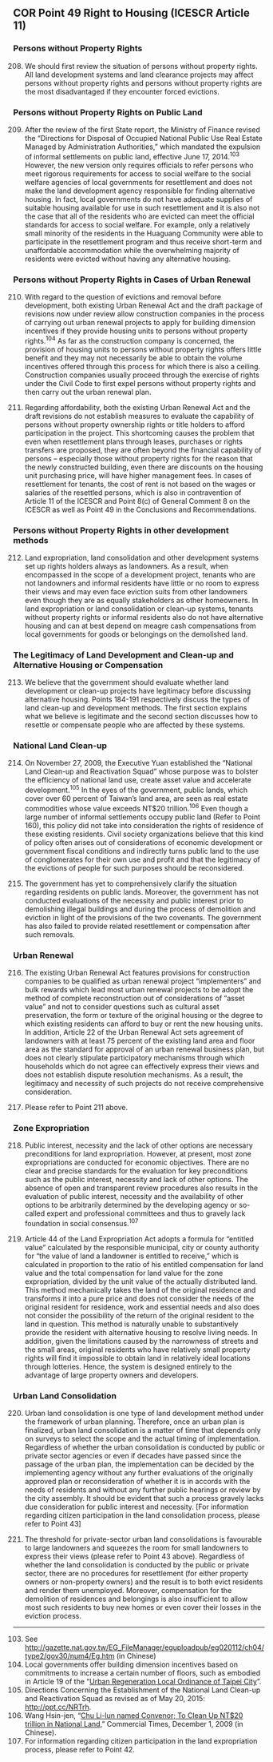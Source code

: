 ## COR Point 49 Right to Housing (ICESCR Article 11)

### Persons without Property Rights

<ol start="208">
  <li><p>We should first review the situation of persons without property rights. All land development systems and land clearance projects may affect persons without property rights and persons without property rights are the most disadvantaged if they encounter forced evictions.</p></li>
</ol>

### Persons without Property Rights on Public Land

<ol start="209">
  <li><p>After the review of the first State report, the Ministry of Finance revised the “Directions for Disposal of Occupied National Public Use Real Estate Managed by Administration Authorities,” which mandated the expulsion of informal settlements on public land, effective June 17, 2014.<sup>103</sup> However, the new version only requires officials to refer persons who meet rigorous requirements for access to social welfare to the social welfare agencies of local governments for resettlement and does not make the land development agency responsible for finding alternative housing. In fact, local governments do not have adequate supplies of suitable housing available for use in such resettlement and it is also not the case that all of the residents who are evicted can meet the official standards for access to social welfare. For example, only a relatively small minority of the residents in the Huaguang Community were able to participate in the resettlement program and thus receive short-term and unaffordable accommodation while the overwhelming majority of residents were evicted without having any alternative housing.</p></li>
</ol>

### Persons without Property Rights in Cases of Urban Renewal

<ol start="210">
  <li><p>With regard to the question of evictions and removal before development, both existing Urban Renewal Act and the draft package of revisions now under review allow construction companies in the process of carrying out urban renewal projects to apply for building dimension incentives if they provide housing units to persons without property rights.<sup>104</sup> As far as the construction company is concerned, the provision of housing units to persons without property rights offers little benefit and they may not necessarily be able to obtain the volume incentives offered through this process for which there is also a ceiling. Construction companies usually proceed through the exercise of rights under the Civil Code to first expel persons without property rights and then carry out the urban renewal plan.</p></li>

  <li><p>Regarding affordability, both the existing Urban Renewal Act and the draft revisions do not establish measures to evaluate the capability of persons without property ownership rights or title holders to afford participation in the project. This shortcoming causes the problem that even when resettlement plans through leases, purchases or rights transfers are proposed, they are often beyond the financial capability of persons – especially those without property rights for the reason that the newly constructed building, even there are discounts on the housing unit purchasing price, will have higher management fees. In cases of resettlement for tenants, the cost of rent is not based on the wages or salaries of the resettled persons, which is also in contravention of Article 11 of the ICESCR and Point 8(c) of General Comment 8 on the ICESCR as well as Point 49 in the Conclusions and Recommendations.</p></li>
</ol>

### Persons without Property Rights in other development methods

<ol start="212">
  <li><p>Land expropriation, land consolidation and other development systems set up rights holders always as landowners. As a result, when encompassed in the scope of a development project, tenants who are not landowners and informal residents have little or no room to express their views and may even face eviction suits from other landowners even though they are as equally stakeholders as other homeowners. In land expropriation or land consolidation or clean-up systems, tenants without property rights or informal residents also do not have alternative housing and can at best depend on meagre cash compensations from local governments for goods or belongings on the demolished land.</p></li>
</ol>

### The Legitimacy of Land Development and Clean-up and Alternative Housing or Compensation

<ol start="213">
  <li><p>We believe that the government should evaluate whether land development or clean-up projects have legitimacy before discussing alternative housing. Points 184-191 respectively discuss the types of land clean-up and development methods. The first section explains what we believe is legitimate and the second section discusses how to resettle or compensate people who are affected by these systems.</p></li>
</ol>

### National Land Clean-up

<ol start="214">
  <li><p>On November 27, 2009, the Executive Yuan established the “National Land Clean-up and Reactivation Squad” whose purpose was to bolster the efficiency of national land use, create asset value and accelerate development.<sup>105</sup> In the eyes of the government, public lands, which cover over 60 percent of Taiwan’s land area, are seen as real estate commodities whose value exceeds NT$20 trillion.<sup>106</sup> Even though a large number of informal settlements occupy public land (Refer to Point 160), this policy did not take into consideration the rights of residence of these existing residents. Civil society organizations believe that this kind of policy often arises out of considerations of economic development or government fiscal conditions and indirectly turns public land to the use of conglomerates for their own use and profit and that the legitimacy of the evictions of people for such purposes should be reconsidered.</p></li>

  <li><p>The government has yet to comprehensively clarify the situation regarding residents on public lands. Moreover, the government has not conducted evaluations of the necessity and public interest prior to demolishing illegal buildings and during the process of demolition and eviction in light of the provisions of the two covenants. The government has also failed to provide related resettlement or compensation after such removals.</p></li>
</ol>

### Urban Renewal

<ol start="216">
  <li><p>The existing Urban Renewal Act features provisions for construction companies to be qualified as urban renewal project “implementers” and bulk rewards which lead most urban renewal projects to be adopt the method of complete reconstruction out of considerations of “asset value” and not to consider questions such as cultural asset preservation, the form or texture of the original housing or the degree to which existing residents can afford to buy or rent the new housing units. In addition, Article 22 of the Urban Renewal Act sets agreement of landowners with at least 75 percent of the existing land area and floor area as the standard for approval of an urban renewal business plan, but does not clearly stipulate participatory mechanisms through which households which do not agree can effectively express their views and does not establish dispute resolution mechanisms. As a result, the legitimacy and necessity of such projects do not receive comprehensive consideration.</p></li>

  <li><p>Please refer to Point 211 above.</p></li>
</ol>

### Zone Expropriation

<ol start="218">
  <li><p>Public interest, necessity and the lack of other options are necessary preconditions for land expropriation. However, at present, most zone expropriations are conducted for economic objectives. There are no clear and precise standards for the evaluation for key preconditions such as the public interest, necessity and lack of other options. The absence of open and transparent review procedures also results in the evaluation of public interest, necessity and the availability of other options to be arbitrarily determined by the developing agency or so-called expert and professional committees and thus to gravely lack foundation in social consensus.<sup>107</sup></p></li>

  <li><p>Article 44 of the Land Expropriation Act adopts a formula for “entitled value” calculated by the responsible municipal, city or county authority for “the value of land a landowner is entitled to receive,” which is calculated in proportion to the ratio of his entitled compensation for land value and the total compensation for land value for the zone expropriation, divided by the unit value of the actually distributed land. This method mechanically takes the land of the original residence and transforms it into a pure price and does not consider the needs of the original resident for residence, work and essential needs and also does not consider the possibility of the return of the original resident to the land in question. This method is naturally unable to substantively provide the resident with alternative housing to resolve living needs. In addition, given the limitations caused by the narrowness of streets and the small areas, original residents who have relatively small property rights will find it impossible to obtain land in relatively ideal locations through lotteries. Hence, the system is designed entirely to the advantage of large property owners and developers.</p></li>
</ol>

### Urban Land Consolidation

<ol start="220">
  <li><p>Urban land consolidation is one type of land development method under the framework of urban planning. Therefore, once an urban plan is finalized, urban land consolidation is a matter of time that depends only on surveys to select the scope and the actual timing of implementation. Regardless of whether the urban consolidation is conducted by public or private sector agencies or even if decades have passed since the passage of the urban plan, the implementation can be decided by the implementing agency without any further evaluations of the originally approved plan or reconsideration of whether it is in accords with the needs of residents and without any further public hearings or review by the city assembly. It should be evident that such a process gravely lacks due consideration for public interest and necessity. [For information regarding citizen participation in the land consolidation process, please refer to Point 43]</p></li>

  <li><p>The threshold for private-sector urban land consolidations is favourable to large landowners and squeezes the room for small landowners to express their views (please refer to Point 43 above). Regardless of whether the land consolidation is conducted by the public or private sector, there are no procedures for resettlement (for either property owners or non-property owners) and the result is to both evict residents and render them unemployed. Moreover, compensation for the demolition of residences and belongings is also insufficient to allow most such residents to buy new homes or even cover their losses in the eviction process.</p></li>
</ol>

-----

<ol start="103">
  <li>See <a href="http://gazette.nat.gov.tw/EG_FileManager/eguploadpub/eg020112/ch04/type2/gov30/num4/Eg.htm" target="_blank">http://gazette.nat.gov.tw/EG_FileManager/eguploadpub/eg020112/ch04/type2/gov30/num4/Eg.htm</a> (in Chinese)</li>
  <li>Local governments offer building dimension incentives based on commitments to increase a certain number of floors, such as embodied in Article 19 of the “<a href="http://uro.gov.taipei/ct.asp?xItem=660700&ctNode=12899&mp=118011" target="_blank">Urban Regeneration Local Ordinance of Taipei City</a>”.</li>
  <li>Directions Concerning the Establishment of the National Land Clean-up and Reactivation Squad as revised as of May 20, 2015: <a href="http://ppt.cc/NRTrh" target="_blank">http://ppt.cc/NRTrh</a>.</li>
  <li>Wang Hsin-jen, “<a href="http://news.twhg.com.tw/trend_content.php?ojb=17876>" target="_blank">Chu Li-lun named Convenor; To Clean Up NT$20 trillion in National Land,</a>” Commercial Times, December 1, 2009 (in Chinese).</li>
  <li>For information regarding citizen participation in the land expropriation process, please refer to Point 42.</li>
</ol>

